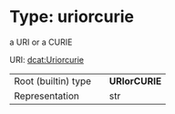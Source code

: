 
# Type: uriorcurie


a URI or a CURIE

URI: [dcat:Uriorcurie](http://www.w3.org/ns/dcat#Uriorcurie)

|  |  |  |
| --- | --- | --- |
| Root (builtin) type | | **URIorCURIE** |
| Representation | | str |
